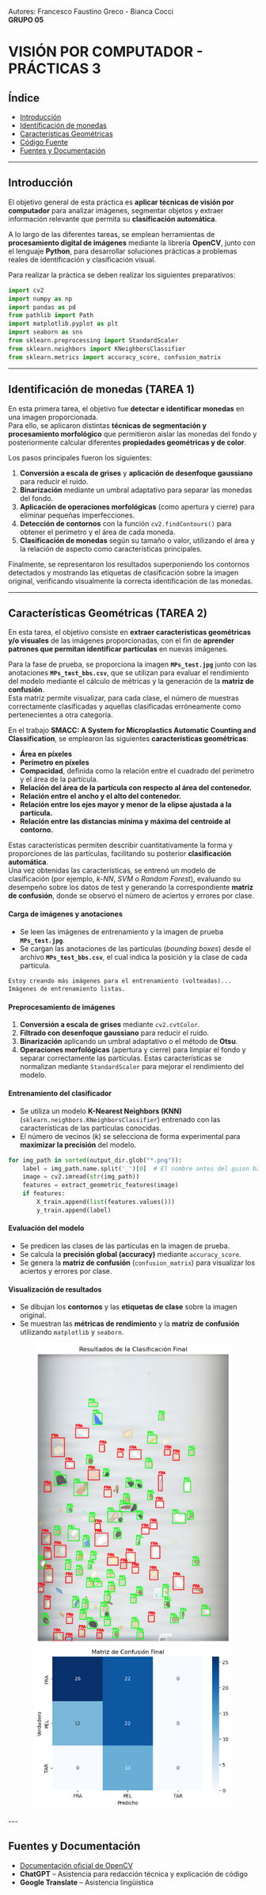 <!-- @import "design/style.css" -->
Autores: Francesco Faustino Greco - Bianca Cocci  
**GRUPO 05**

# **VISIÓN POR COMPUTADOR - PRÁCTICAS 3**

## Índice

- [Introducción](#introducción)
- [Identificación de monedas](#Identificación-de-monedas)
- [Características Geométricas](#características-geométricas)
- [Código Fuente](#código-fuente)
- [Fuentes y Documentación](#fuentes-y-documentación)

---

## Introducción

El objetivo general de esta práctica es **aplicar técnicas de visión por computador** para analizar imágenes, segmentar objetos y extraer información relevante que permita su **clasificación automática**.

A lo largo de las diferentes tareas, se emplean herramientas de **procesamiento digital de imágenes** mediante la librería **OpenCV**, junto con el lenguaje **Python**, para desarrollar soluciones prácticas a problemas reales de identificación y clasificación visual.

Para realizar la práctica se deben realizar los siguientes preparativos:
```python
import cv2
import numpy as np
import pandas as pd
from pathlib import Path
import matplotlib.pyplot as plt
import seaborn as sns
from sklearn.preprocessing import StandardScaler
from sklearn.neighbors import KNeighborsClassifier
from sklearn.metrics import accuracy_score, confusion_matrix
```

---

## Identificación de monedas (TAREA 1)

En esta primera tarea, el objetivo fue **detectar e identificar monedas** en una imagen proporcionada.  
Para ello, se aplicaron distintas **técnicas de segmentación y procesamiento morfológico** que permitieron aislar las monedas del fondo y posteriormente calcular diferentes **propiedades geométricas y de color**.

Los pasos principales fueron los siguientes:

1. **Conversión a escala de grises** y **aplicación de desenfoque gaussiano** para reducir el ruido.
2. **Binarización** mediante un umbral adaptativo para separar las monedas del fondo.
3. **Aplicación de operaciones morfológicas** (como apertura y cierre) para eliminar pequeñas imperfecciones.
4. **Detección de contornos** con la función `cv2.findContours()` para obtener el perímetro y el área de cada moneda.
5. **Clasificación de monedas** según su tamaño o valor, utilizando el área y la relación de aspecto como características principales.

Finalmente, se representaron los resultados superponiendo los contornos detectados y mostrando las etiquetas de clasificación sobre la imagen original, verificando visualmente la correcta identificación de las monedas.


---

## Características Geométricas (TAREA 2)

En esta tarea, el objetivo consiste en **extraer características geométricas y/o visuales** de las imágenes proporcionadas, con el fin de **aprender patrones que permitan identificar partículas** en nuevas imágenes.

Para la fase de prueba, se proporciona la imagen **`MPs_test.jpg`** junto con las anotaciones **`MPs_test_bbs.csv`**, que se utilizan para evaluar el rendimiento del modelo mediante el cálculo de métricas y la generación de la **matriz de confusión**.  
Esta matriz permite visualizar, para cada clase, el número de muestras correctamente clasificadas y aquellas clasificadas erróneamente como pertenecientes a otra categoría.

En el trabajo **SMACC: A System for Microplastics Automatic Counting and Classification**, se emplearon las siguientes **características geométricas**:

- **Área en píxeles**
- **Perímetro en píxeles**
- **Compacidad**, definida como la relación entre el cuadrado del perímetro y el área de la partícula.
- **Relación del área de la partícula con respecto al área del contenedor.**
- **Relación entre el ancho y el alto del contenedor.**
- **Relación entre los ejes mayor y menor de la elipse ajustada a la partícula.**
- **Relación entre las distancias mínima y máxima del centroide al contorno.**

Estas características permiten describir cuantitativamente la forma y proporciones de las partículas, facilitando su posterior **clasificación automática**.  
Una vez obtenidas las características, se entrenó un modelo de clasificación (por ejemplo, *k-NN*, *SVM* o *Random Forest*), evaluando su desempeño sobre los datos de test y generando la correspondiente **matriz de confusión**, donde se observó el número de aciertos y errores por clase.

#### Carga de imágenes y anotaciones
- Se leen las imágenes de entrenamiento y la imagen de prueba **`MPs_test.jpg`**.  
- Se cargan las anotaciones de las partículas (*bounding boxes*) desde el archivo **`MPs_test_bbs.csv`**, el cual indica la posición y la clase de cada partícula.

```python
Estoy creando más imágenes para el entrenamiento (volteadas)...
Imágenes de entrenamiento listas.
```



#### Preprocesamiento de imágenes
1. **Conversión a escala de grises** mediante `cv2.cvtColor`.  
2. **Filtrado con desenfoque gaussiano** para reducir el ruido.  
3. **Binarización** aplicando un umbral adaptativo o el método de **Otsu**.  
4. **Operaciones morfológicas** (apertura y cierre) para limpiar el fondo y separar correctamente las partículas.
Estas características se normalizan mediante `StandardScaler` para mejorar el rendimiento del modelo.


####  Entrenamiento del clasificador
- Se utiliza un modelo **K-Nearest Neighbors (KNN)** (`sklearn.neighbors.KNeighborsClassifier`) entrenado con las características de las partículas conocidas.  
- El número de vecinos (*k*) se selecciona de forma experimental para **maximizar la precisión** del modelo.

```python
for img_path in sorted(output_dir.glob("*.png")):
    label = img_path.name.split('_')[0]  # El nombre antes del guion bajo es la etiqueta
    image = cv2.imread(str(img_path))
    features = extract_geometric_features(image)
    if features:
        X_train.append(list(features.values()))
        y_train.append(label)
```

#### Evaluación del modelo
- Se predicen las clases de las partículas en la imagen de prueba.  
- Se calcula la **precisión global (accuracy)** mediante `accuracy_score`.  
- Se genera la **matriz de confusión** (`confusion_matrix`) para visualizar los aciertos y errores por clase.


#### Visualización de resultados
- Se dibujan los **contornos** y las **etiquetas de clase** sobre la imagen original.  
- Se muestran las **métricas de rendimiento** y la **matriz de confusión** utilizando `matplotlib` y `seaborn`.

<p align="center">
  <img src="Resources/output1.png" alt="Output1" width="400">
  <img src="Resources/output2.png" alt="Output2" width="400">
</p>
---

## Fuentes y Documentación

- [Documentación oficial de OpenCV](https://docs.opencv.org/)  
- **ChatGPT** – Asistencia para redacción técnica y explicación de código
- **Google Translate** – Asistencia lingüística

